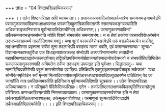 +++
title = "04 शिष्टापरिग्रहाधिकरणम्"

+++
।। एतेन शिष्टापरिग्रहा अपि व्याख्याताः।। प्रधानकारणवादिसांख्यतर्कमात्रेण समन्वयभङ्गाभावेऽपि परमाणुकारणवादिकणभक्षाक्षचरणक्ष पणकादिबहुतांत्रिकाभिमततर्कै स्समन्वयभङ्गस्स्यादिति अधिकाशङ्कानिरासाय पूर्वान्यायातिदेशार्थमिदम् अधिकरणम्।। परमाणुकारणवादिनां" तर्कैस्समन्वयभङ्गस्संभवति नवेति विशये संभवत्येव समन्वयभंगः। न च तेषां तर्काणां परस्परविरोधसंभवेन तद्भञ्जनसामर्थ्यं नास्तीतिशक्यं वक्तुं। यथा शुनां परस्परविरोधसत्त्वेऽपि एकं वराहमैकमत्येन मारयितुं तद्भक्षणलिप्सा प्रवृत्तानां सर्वेषां शुनां तदलाभेऽपि वराहस्य मारणं भवति, एवं परमाणवस्सत्याः" शून्याः" विज्ञानात्मकाश्चतुर्विधा एक विधाइत्यवांतरकलह संभवेऽपि अल्पपरिमाणानामेव तंत्वादीनां महापरिमाणप़टाद्यारंभकत्वदर्शनात् तद्विपरीतपरिमाणयोर्ब्रह्मजगतोरुपादानोपादेयभावो न संभवतीतिप्रतिष्ठितेन सकलपरमाणुकारणवादि अभिमतेन तर्केण तद्भङ्ग उपपद्यत इति पूर्वपक्षः। सिद्धांतस्तु-- यथा नानादिग्विप्रकीर्णमपि बहुलं तमस्तोममेक एवादित्यः प्रतिक्षिपति एवमुदाहृतमन्यदप्येतादृश तर्कजालं" 'यथा सोम्यैकेनमृत्पिंडेन सर्वं मृन्मय'मित्यादिवाक्योक्तमृत्पिंडारब्धघटशरावादिप्रत्युदाहरणेन प्रतिक्षिपन् वेद एव जागर्तीति नात्र प्रयतितव्यमस्तीति हृदिनिधाय पूर्वन्यायमतिदिशति सूत्रकारः।। एतेन शिष्टापरिग्रहा अपिव्याख्याताः। न परिगृह्यते वैदिकैरित्यपरिग्रहः। एतेन - तर्काप्रतिष्ठानलक्षणकपिलस्मृतिनिरसनहेतुना परिशिष्टाः कणभक्षादिस्मृतयोपि निरस्ताव्याख्याताः। परमाणुकारणवादस्सर्वसंमत इति न तेषां तर्कस्याप्रतिष्ठितत्वाभावशङ्का, तर्कमूलत्वाविशेषात्। परमाणूनां शून्यत्वादिविवादादपि तर्कस्याप्रतिष्ठितत्वमेवेति।। ।। इति शिष्टापरिग्रहाधिकरणम् ।।